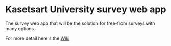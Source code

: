 # Kasetsart University survey web app
The survey web app that will be the solution for free-from surveys with many options.

For more detail here's the [Wiki](../../wiki/Home)

